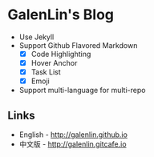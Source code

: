 # GalenLin's Blog

* Use Jekyll
* Support Github Flavored Markdown
  - [x] Code Highlighting
  - [x] Hover Anchor
  - [x] Task List
  - [x] Emoji
* Support multi-language for multi-repo

## Links

* English - http://galenlin.github.io
* 中文版 - http://galenlin.gitcafe.io
